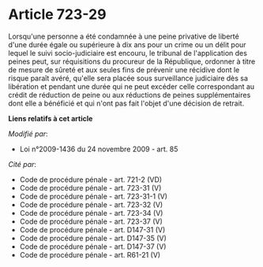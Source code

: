 # Article 723-29

Lorsqu'une personne a été condamnée à une peine privative de liberté d'une durée égale ou supérieure à dix ans pour un crime
ou un délit pour lequel le suivi socio-judiciaire est encouru, le tribunal de l'application des peines peut, sur réquisitions
du procureur de la République, ordonner à titre de mesure de sûreté et aux seules fins de prévenir une récidive dont le
risque paraît avéré, qu'elle sera placée sous surveillance judiciaire dès sa libération et pendant une durée qui ne peut
excéder celle correspondant au crédit de réduction de peine ou aux réductions de peines supplémentaires dont elle a bénéficié
et qui n'ont pas fait l'objet d'une décision de retrait.

**Liens relatifs à cet article**

_Modifié par_:

  - Loi n°2009-1436 du 24 novembre 2009 - art. 85

_Cité par_:

  - Code de procédure pénale - art. 721-2 (VD)
  - Code de procédure pénale - art. 723-31 (V)
  - Code de procédure pénale - art. 723-31-1 (V)
  - Code de procédure pénale - art. 723-32 (V)
  - Code de procédure pénale - art. 723-34 (V)
  - Code de procédure pénale - art. 723-37 (V)
  - Code de procédure pénale - art. D147-31 (V)
  - Code de procédure pénale - art. D147-35 (V)
  - Code de procédure pénale - art. D147-37 (V)
  - Code de procédure pénale - art. R61-21 (V)
